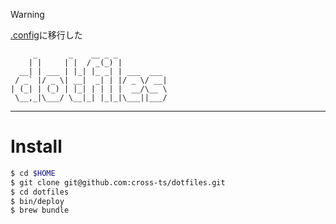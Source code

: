 > [!WARNING]
> [.config](https://github.com/cross-ts/.config)に移行した

```
     _       _    __ _ _
    | |     | |  / _(_) |
  __| | ___ | |_| |_ _| | ___  ___
 / _` |/ _ \| __|  _| | |/ _ \/ __|
| (_| | (_) | |_| | | | |  __/\__ \
 \__,_|\___/ \__|_| |_|_|\___||___/
```

---

# Install

```bash
$ cd $HOME
$ git clone git@github.com:cross-ts/dotfiles.git
$ cd dotfiles
$ bin/deploy
$ brew bundle
```
